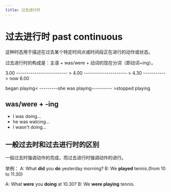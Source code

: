 ```yaml
---
title: 过去进行时
---
```


# 过去进行时 past continuous

这种时态用于描述在过去某个特定时间点或时间段正在进行的动作或状态。

过去进行时的构成是：主语 + was/were + 动词的现在分词（即动词+ing）。

3.00 ------------------------- > 4.00 --------------------- > 4.30 ----------- > now 6.00

began playing< ---------she was playing---------- >stopped playing

## was/were + -ing

- I was doing...
- he was watcing...
- I wasn't doing...

## 一般过去时和过去进行时的区别

一般过去时强调动作的完成，而过去进行时强调动作的进行。

举例：
A: What **did** you **do** yesterday morning?
B: We **played** tennis.(from 10 to 11.30)

A: What **were** you **doing** at 10.30?
B: We **were playing** tennis.

